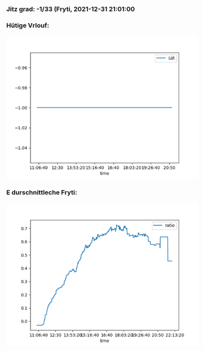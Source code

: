 ### Jitz grad: -1/33 (Fryti, 2021-12-31 21:01:00

### Hütige Vrlouf:
![Graph](Today.png)

### E durschnittleche Fryti:
![Graph](Fryti.png)